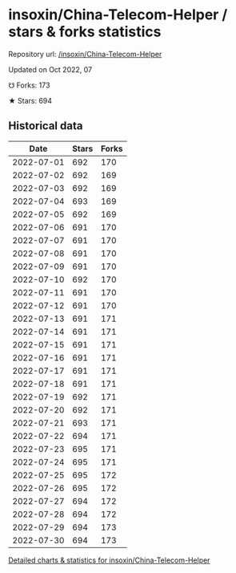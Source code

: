 # insoxin/China-Telecom-Helper / stars & forks statistics

Repository url: [/insoxin/China-Telecom-Helper](https://github.com/insoxin/China-Telecom-Helper)

Updated on Oct 2022, 07

☋ Forks: 173

★ Stars: 694

## Historical data
| Date | Stars | Forks |
|------|-------|-------|
| 2022-07-01 | 692 | 170 | 
| 2022-07-02 | 692 | 169 | 
| 2022-07-03 | 692 | 169 | 
| 2022-07-04 | 693 | 169 | 
| 2022-07-05 | 692 | 169 | 
| 2022-07-06 | 691 | 170 | 
| 2022-07-07 | 691 | 170 | 
| 2022-07-08 | 691 | 170 | 
| 2022-07-09 | 691 | 170 | 
| 2022-07-10 | 692 | 170 | 
| 2022-07-11 | 691 | 170 | 
| 2022-07-12 | 691 | 170 | 
| 2022-07-13 | 691 | 171 | 
| 2022-07-14 | 691 | 171 | 
| 2022-07-15 | 691 | 171 | 
| 2022-07-16 | 691 | 171 | 
| 2022-07-17 | 691 | 171 | 
| 2022-07-18 | 691 | 171 | 
| 2022-07-19 | 692 | 171 | 
| 2022-07-20 | 692 | 171 | 
| 2022-07-21 | 693 | 171 | 
| 2022-07-22 | 694 | 171 | 
| 2022-07-23 | 695 | 171 | 
| 2022-07-24 | 695 | 171 | 
| 2022-07-25 | 695 | 172 | 
| 2022-07-26 | 695 | 172 | 
| 2022-07-27 | 694 | 172 | 
| 2022-07-28 | 694 | 172 | 
| 2022-07-29 | 694 | 173 | 
| 2022-07-30 | 694 | 173 | 


[Detailed charts & statistics for insoxin/China-Telecom-Helper](https://reviewgithub.com/rep/insoxin/China-Telecom-Helper)
